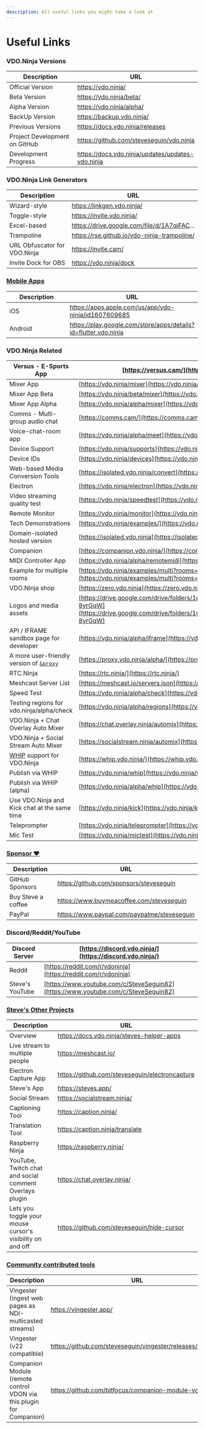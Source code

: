 ```yaml
---
description: All useful links you might take a look at
---
```


# Useful Links

### VDO.Ninja Versions

<table data-header-hidden><thead><tr><th width="323">Description</th><th>URL</th></tr></thead><tbody><tr><td>Official Version</td><td><a href="https://vdo.ninja/">https://vdo.ninja/</a></td></tr><tr><td>Beta Version</td><td><a href="https://vdo.ninja/beta/">https://vdo.ninja/beta/</a></td></tr><tr><td>Alpha Version</td><td><a href="https://vdo.ninja/alpha/">https://vdo.ninja/alpha/</a></td></tr><tr><td>BackUp Version</td><td><a href="https://backup.vdo.ninja/">https://backup.vdo.ninja/</a></td></tr><tr><td>Previous Versions</td><td><a href="https://docs.vdo.ninja/releases">https://docs.vdo.ninja/releases</a></td></tr><tr><td>Project Development on GitHub</td><td><a href="https://github.com/steveseguin/vdo.ninja">https://github.com/steveseguin/vdo.ninja</a></td></tr><tr><td>Development Progress</td><td><a href="https://docs.vdo.ninja/updates/updates-vdo.ninja">https://docs.vdo.ninja/updates/updates-vdo.ninja</a></td></tr></tbody></table>

### VDO.Ninja Link Generators

<table data-header-hidden><thead><tr><th width="291">Description</th><th>URL</th></tr></thead><tbody><tr><td>Wizard-style</td><td><a href="https://linkgen.vdo.ninja/">https://linkgen.vdo.ninja/</a></td></tr><tr><td>Toggle-style</td><td><a href="https://invite.vdo.ninja/">https://invite.vdo.ninja/</a></td></tr><tr><td>Excel-based</td><td><a href="https://drive.google.com/file/d/1A7qiFACoCxk9J-uTv9yyZa5yQWzFol8l/view">https://drive.google.com/file/d/1A7qiFAC</a>...</td></tr><tr><td>Trampoline</td><td><a href="https://rse.github.io/vdo-ninja-trampoline/">https://rse.github.io/vdo-ninja-trampoline/</a></td></tr><tr><td>URL Obfuscator for VDO.Ninja</td><td><a href="https://invite.cam/">https://invite.cam/</a></td></tr><tr><td>Invite Dock for OBS</td><td><a href="https://vdo.ninja/dock">https://vdo.ninja/dock</a></td></tr></tbody></table>

### [Mobile Apps](steves-helper-apps/native-mobile-app-versions.md)

<table data-header-hidden><thead><tr><th width="191">Description</th><th>URL</th></tr></thead><tbody><tr><td>iOS</td><td><a href="https://apps.apple.com/us/app/vdo-ninja/id1607609685">https://apps.apple.com/us/app/vdo-ninja/id1607609685</a></td></tr><tr><td>Android</td><td><a href="https://play.google.com/store/apps/details?id=flutter.vdo.ninja">https://play.google.com/store/apps/details?id=flutter.vdo.ninja</a></td></tr></tbody></table>

### VDO.Ninja Related

| Versus - E-Sports App                                                           | [https://versus.cam/](https://versus.cam/)                                                                                                             |
| ------------------------------------------------------------------------------- | ------------------------------------------------------------------------------------------------------------------------------------------------------ |
| Mixer App                                                                       | [https://vdo.ninja/mixer](https://vdo.ninja/mixer)                                                                                                     |
| Mixer App Beta                                                                  | [https://vdo.ninja/beta/mixer](https://vdo.ninja/beta/mixer)                                                                                           |
| Mixer App Alpha                                                                 | [https://vdo.ninja/alpha/mixer](https://vdo.ninja/alpha/mixer)                                                                                         |
| Comms - Multi-group audio chat                                                  | [https://comms.cam/](https://comms.cam/)                                                                                                               |
| Voice-chat-room app                                                             | [https://vdo.ninja/alpha/meet](https://vdo.ninja/alpha/meet)                                                                                           |
| Device Support                                                                  | [https://vdo.ninja/supports](https://vdo.ninja/supports)                                                                                               |
| Device IDs                                                                      | [https://vdo.ninja/devices](https://vdo.ninja/devices)                                                                                                 |
| Web-based Media Conversion Tools                                                | [https://isolated.vdo.ninja/convert](https://isolated.vdo.ninja/convert)                                                                               |
| Electron                                                                        | [https://vdo.ninja/electron](https://vdo.ninja/electron)                                                                                               |
| Video streaming quality test                                                    | [https://vdo.ninja/speedtest](https://vdo.ninja/speedtest)                                                                                             |
| Remote Monitor                                                                  | [https://vdo.ninja/monitor](https://vdo.ninja/monitor)                                                                                                 |
| Tech Demonstrations                                                             | [https://vdo.ninja/examples/](https://vdo.ninja/examples/)                                                                                             |
| Domain-isolated hosted version                                                  | [https://isolated.vdo.ninja](https://isolated.vdo.ninja/)                                                                                              |
| Companion                                                                       | [https://companion.vdo.ninja/](https://companion.vdo.ninja/)                                                                                           |
| MIDI Controller App                                                             | [https://vdo.ninja/alpha/remotemidi](https://vdo.ninja/alpha/remotemidi)                                                                               |
| Example for multiple rooms                                                      | [https://vdo.ninja/examples/multi?rooms=room1,room2,room3](https://vdo.ninja/examples/multi?rooms=room1,room2,room3)                                   |
| VDO.Ninja shop                                                                  | [https://zero.vdo.ninja](https://zero.vdo.ninja)                                                                                                       |
| Logos and media assets                                                          | [https://drive.google.com/drive/folders/1gYfxKEvFbKl\_UgHBT5PeGc5PJ-8yrGqW](https://drive.google.com/drive/folders/1gYfxKEvFbKl\_UgHBT5PeGc5PJ-8yrGqW) |
| API / IFRAME sandbox page for developer                                         | [https://vdo.ninja/alpha/iframe](https://vdo.ninja/alpha/iframe)                                                                                       |
| A more user-friendly version of [`&proxy`](newly-added-parameters/and-proxy.md) | [https://proxy.vdo.ninja/alpha/](https://proxy.vdo.ninja/alpha/)                                                                                       |
| RTC.Ninja                                                                       | [https://rtc.ninja/](https://rtc.ninja/)                                                                                                               |
| Meshcast Server List                                                            | [https://meshcast.io/servers.json](https://meshcast.io/servers.json)                                                                                   |
| Speed Test                                                                      | [https://vdo.ninja/alpha/check](https://vdo.ninja/alpha/check)                                                                                         |
| Testing regions for vdo.ninja/alpha/check                                       | [https://vdo.ninja/alpha/regions](https://vdo.ninja/alpha/regions)                                                                                     |
| VDO.Ninja + Chat Overlay Auto Mixer                                             | [https://chat.overlay.ninja/automix](https://chat.overlay.ninja/automix)                                                                               |
| VDO.Ninja + Social Stream Auto Mixer                                            | [https://socialstream.ninja/automix](https://socialstream.ninja/automix)                                                                               |
| [WHIP](advanced-settings/whip-parameters/and-whip.md) support for VDO.Ninja     | [https://whip.vdo.ninja/](https://whip.vdo.ninja/)                                                                                                     |
| Publish via WHIP                                                                | [https://vdo.ninja/whip](https://vdo.ninja/whip)                                                                                                       |
| Publish via WHIP (alpha)                                                        | [https://vdo.ninja/alpha/whip](https://vdo.ninja/alpha/whip)                                                                                           |
| Use VDO.Ninja and Kick chat at the same time                                    | [https://vdo.ninja/kick](https://vdo.ninja/kick)                                                                                                       |
| Teleprompter                                                                    | [https://vdo.ninja/teleprompter](https://vdo.ninja/teleprompter)                                                                                       |
| Mic Test                                                                        | [https://vdo.ninja/mictest](https://vdo.ninja/mictest)                                                                                                 |

### [Sponsor ❤](getting-started/sponsor.md)

<table data-header-hidden><thead><tr><th width="262">Description</th><th>URL</th></tr></thead><tbody><tr><td>GitHub Sponsors</td><td><a href="https://github.com/sponsors/steveseguin">https://github.com/sponsors/steveseguin</a></td></tr><tr><td>Buy Steve a coffee</td><td><a href="https://www.buymeacoffee.com/steveseguin">https://www.buymeacoffee.com/steveseguin</a></td></tr><tr><td>PayPal</td><td><a href="https://www.paypal.com/paypalme/steveseguin">https://www.paypal.com/paypalme/steveseguin</a></td></tr></tbody></table>

### Discord/Reddit/YouTube

| Discord Server  | [https://discord.vdo.ninja/](https://discord.vdo.ninja/)                           |
| --------------- | ---------------------------------------------------------------------------------- |
| Reddit          | [https://reddit.com/r/vdoninja](https://reddit.com/r/vdoninja)                     |
| Steve's YouTube | [https://www.youtube.com/c/SteveSeguin82](https://www.youtube.com/c/SteveSeguin82) |

### [Steve's Other Projects](steves-helper-apps/)

<table data-header-hidden><thead><tr><th width="150">Description</th><th>URL</th></tr></thead><tbody><tr><td>Overview</td><td><a href="https://docs.vdo.ninja/steves-helper-apps">https://docs.vdo.ninja/steves-helper-apps</a></td></tr><tr><td>Live stream to multiple people</td><td><a href="https://meshcast.io/">https://meshcast.io/</a></td></tr><tr><td>Electron Capture App</td><td><a href="https://github.com/steveseguin/electroncapture">https://github.com/steveseguin/electroncapture</a></td></tr><tr><td>Steve's App</td><td><a href="https://steves.app/">https://steves.app/</a></td></tr><tr><td>Social Stream</td><td><a href="https://socialstream.ninja/">https://socialstream.ninja/</a></td></tr><tr><td>Captioning Tool</td><td><a href="https://caption.ninja/">https://caption.ninja/</a></td></tr><tr><td>Translation Tool</td><td><a href="https://caption.ninja/translate">https://caption.ninja/translate</a></td></tr><tr><td>Raspberry Ninja</td><td><a href="https://raspberry.ninja/">https://raspberry.ninja/</a></td></tr><tr><td>YouTube, Twitch chat and social comment Overlays plugin</td><td><a href="https://chat.overlay.ninja">https://chat.overlay.ninja/</a></td></tr><tr><td>Lets you toggle your mouse cursor's visibility on and off</td><td><a href="https://github.com/steveseguin/hide-cursor">https://github.com/steveseguin/hide-cursor</a></td></tr></tbody></table>

### [Community contributed tools](steves-helper-apps/community-contributed-tools.md)

<table data-header-hidden><thead><tr><th width="329">Description</th><th>URL</th></tr></thead><tbody><tr><td>Vingester (ingest web pages as NDI-multicasted streams)</td><td><a href="https://vingester.app/">https://vingester.app/</a></td></tr><tr><td>Vingester (v22 compatible)</td><td><a href="https://github.com/steveseguin/vingester/releases/tag/2.8.1">https://github.com/steveseguin/vingester/releases/tag/2.8.1</a></td></tr><tr><td>Companion Module (remote control VDON via this plugin for Companion)</td><td><a href="https://github.com/bitfocus/companion-module-vdo-ninja">https://github.com/bitfocus/companion-module-vdo-ninja</a></td></tr></tbody></table>
